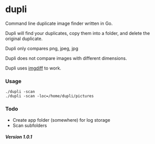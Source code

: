 # dupli
Command line duplicate image finder written in Go.

Dupli will find your duplicates, copy them into a folder, and delete the original duplicate.

Dupli only compares png, jpeg, jpg

Dupli does not compare images with different dimensions.

Dupli uses [imgdiff](https://github.com/n7olkachev/imgdiff) to work.

### Usage
`./dupli -scan`<br>
`./dupli -scan -loc=/home/dupli/pictures`

### Todo
- Create app folder (somewhere) for log storage
- Scan subfolders


##### Version  1.0.1